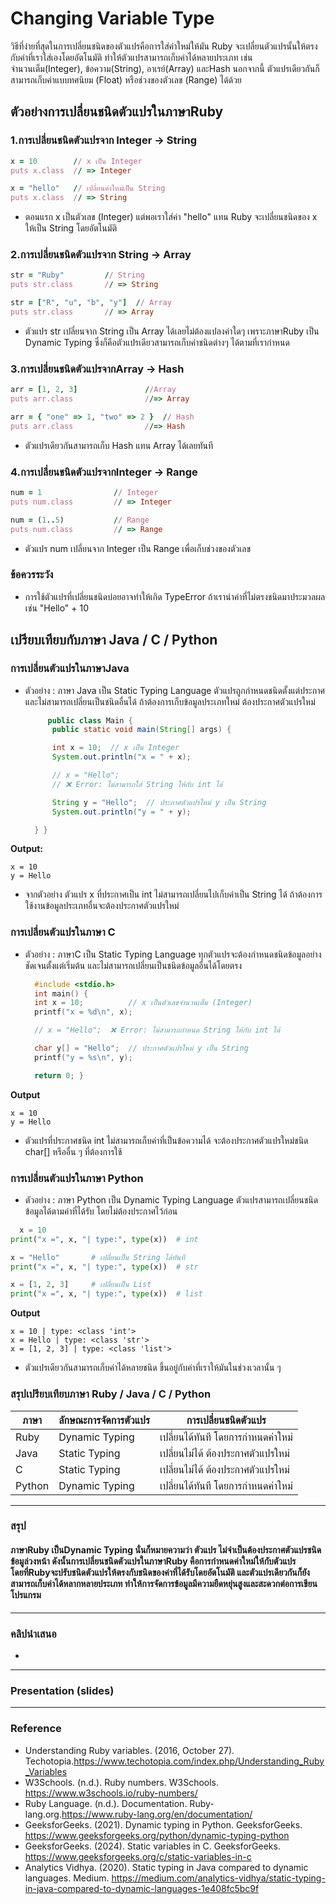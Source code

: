 # Changing Variable Type

วิธีที่ง่ายที่สุดในการเปลี่ยนชนิดของตัวแปรคือการใส่ค่าใหม่ให้มัน Ruby จะเปลี่ยนตัวแปรนั้นให้ตรงกับค่าที่เราใส่เองโดยอัตโนมัติ ทำให้ตัวแปรสามารถเก็บค่าได้หลายประเภท เช่น จำนวนเต็ม(Integer), ข้อความ(String), อาเรย์(Array) และHash นอกจากนี้ ตัวแปรเดียวกันก็สามารถเก็บค่าแบบทศนิยม (Float) หรือช่วงของตัวเลข (Range) ได้ด้วย 

## ตัวอย่างการเปลี่ยนชนิดตัวแปรในภาษาRuby

### 1.การเปลี่ยนชนิดตัวแปรจาก Integer → String

```ruby
x = 10        // x เป็น Integer
puts x.class  // => Integer

x = "hello"   // เปลี่ยนค่าใหม่เป็น String
puts x.class  // => String

```
- ตอนแรก x เป็นตัวเลข (Integer) แต่พอเราใส่ค่า "hello" แทน Ruby จะเปลี่ยนชนิดของ x ให้เป็น String โดยอัตโนมัติ

### 2.การเปลี่ยนชนิดตัวแปรจาก String → Array
```ruby
str = "Ruby"         // String
puts str.class       // => String

str = ["R", "u", "b", "y"]  // Array
puts str.class       // => Array
```
- ตัวแปร str เปลี่ยนจาก String เป็น Array ได้เลยไม่ต้องแปลงค่าใดๆ เพราะภาษาRuby เป็น Dynamic Typing ซึ่งก็คือตัวแปรเดียวสามารถเก็บค่าชนิดต่างๆ ได้ตามที่เรากำหนด

### 3.การเปลี่ยนชนิดตัวแปรจากArray → Hash
```ruby
arr = [1, 2, 3]               //Array
puts arr.class                //=> Array

arr = { "one" => 1, "two" => 2 }  // Hash
puts arr.class                //=> Hash
```
- ตัวแปรเดียวกันสามารถเก็บ Hash แทน Array ได้เลยทันที

### 4.การเปลี่ยนชนิดตัวแปรจากInteger → Range
```ruby
num = 1                // Integer
puts num.class         // => Integer

num = (1..5)           // Range
puts num.class         // => Range
```
- ตัวแปร num เปลี่ยนจาก Integer เป็น Range เพื่อเก็บช่วงของตัวเลข
### ข้อควรระวัง
- การใช้ตัวแปรที่เปลี่ยนชนิดบ่อยอาจทำให้เกิด TypeError ถ้าเรานำค่าที่ไม่ตรงชนิดมาประมวลผล เช่น "Hello" + 10

## เปรียบเทียบกับภาษา Java / C / Python 
### การเปลี่ยนตัวแปรในภาษาJava
- ตัวอย่าง : ภาษา Java เป็น Static Typing Language ตัวแปรถูกกำหนดชนิดตั้งแต่ประกาศ และไม่สามารถเปลี่ยนเป็นชนิดอื่นได้ ถ้าต้องการเก็บข้อมูลประเภทใหม่ ต้องประกาศตัวแปรใหม่
  ```java
       public class Main {
        public static void main(String[] args) {

        int x = 10;  // x เป็น Integer
        System.out.println("x = " + x);

        // x = "Hello"; 
        // ❌ Error: ไม่สามารถใส่ String ให้กับ int ได้

        String y = "Hello";  // ประกาศตัวแปรใหม่ y เป็น String
        System.out.println("y = " + y);

    } }
**Output:**
 ```
 x = 10
 y = Hello
```
- จากตัวอย่าง ตัวแปร x ที่ประกาศเป็น int ไม่สามารถเปลี่ยนไปเก็บค่าเป็น String ได้ ถ้าต้องการใช้งานข้อมูลประเภทอื่นจะต้องประกาศตัวแปรใหม่
### การเปลี่ยนตัวแปรในภาษา C
- ตัวอย่าง : ภาษาC เป็น Static Typing Language  ทุกตัวแปรจะต้องกำหนดชนิดข้อมูลอย่างชัดเจนตั้งแต่เริ่มต้น และไม่สามารถเปลี่ยนเป็นชนิดข้อมูลอื่นได้โดยตรง
  ```c
    #include <stdio.h>
    int main() {
    int x = 10;          // x เป็นตัวเลขจำนวนเต็ม (Integer)
    printf("x = %d\n", x);

    // x = "Hello";  ❌ Error: ไม่สามารถกำหนด String ให้กับ int ได้

    char y[] = "Hello";  // ประกาศตัวแปรใหม่ y เป็น String
    printf("y = %s\n", y);

    return 0; }
**Output**
 ```
x = 10
y = Hello
 ```
- ตัวแปรที่ประกาศชนิด  int ไม่สามารถเก็บค่าที่เป็นข้อความได้ จะต้องประกาศตัวแปรใหม่ชนิด char[] หรืออื่น ๆ ที่ต้องการใช้
### การเปลี่ยนตัวแปรในภาษา Python
- ตัวอย่าง : ภาษา Python เป็น Dynamic Typing Language ตัวแปรสามารถเปลี่ยนชนิดข้อมูลได้ตามค่าที่ได้รับ โดยไม่ต้องประกาศไว้ก่อน
 ```python
   x = 10
print("x =", x, "| type:", type(x))  # int

x = "Hello"       # เปลี่ยนเป็น String ได้ทันที
print("x =", x, "| type:", type(x))  # str

x = [1, 2, 3]     # เปลี่ยนเป็น List
print("x =", x, "| type:", type(x))  # list
 ```
**Output**
 ```
x = 10 | type: <class 'int'>
x = Hello | type: <class 'str'>
x = [1, 2, 3] | type: <class 'list'>
 ```
- ตัวแปรเดียวกันสามารถเก็บค่าได้หลายชนิด ขึ้นอยู่กับค่าที่เราให้มันในช่วงเวลานั้น ๆ
### ​สรุปเปรียบเทียบภาษา Ruby / Java / C / Python
| ภาษา   | ลักษณะการจัดการตัวแปร                 | การเปลี่ยนชนิดตัวแปร                   |
|--------|------------------------------------|--------------------------------------|
| Ruby   | Dynamic Typing  | เปลี่ยนได้ทันที โดยการกำหนดค่าใหม่       |
| Java  | Static Typing                    | เปลี่ยนไม่ได้ ต้องประกาศตัวแปรใหม่       |
| C    | Static Typing    | เปลี่ยนไม่ได้ ต้องประกาศตัวแปรใหม่       |
| Python     | Dynamic Typing                    | เปลี่ยนได้ทันที โดยการกำหนดค่าใหม่       |
------------
### สรุป
#### ภาษาRuby เป็นDynamic Typing นั่นก็หมายความว่า ตัวแปร ไม่จำเป็นต้องประกาศตัวแปรชนิดข้อมูล่วงหน้า ดังนั้นการเปลี่ยนชนิดตัวแปรในภาษาRuby คือการกำหนดค่าใหม่ให้กับตัวแปร โดยที่Rubyจะปรับชนิดตัวแปรให้ตรงกับชนิดของค่าที่ได้รับโดยอัตโนมัติ และตัวแปรเดียวกันก็ยังสามารถเก็บค่าได้หลากหลายประเภท ทำให้การจัดการข้อมูลมีความยืดหยุ่นสูงและสะดวกต่อการเขียนโปรแกรม
------
### คลิปนำเสนอ
-
------
### Presentation (slides)

---
### Reference 
- Understanding Ruby variables. (2016, October 27). Techotopia.https://www.techotopia.com/index.php/Understanding_Ruby_Variables​
- W3Schools. (n.d.). Ruby numbers. W3Schools. https://www.w3schools.io/ruby-numbers/​
- Ruby Language. (n.d.). Documentation. Ruby-lang.org.https://www.ruby-lang.org/en/documentation/​
- GeeksforGeeks. (2021). Dynamic typing in Python. GeeksforGeeks. https://www.geeksforgeeks.org/python/dynamic-typing-python​
- GeeksforGeeks. (2024). Static variables in C. GeeksforGeeks. https://www.geeksforgeeks.org/c/static-variables-in-c​
- Analytics Vidhya. (2020). Static typing in Java compared to dynamic languages. Medium. https://medium.com/analytics-vidhya/static-typing-in-java-compared-to-dynamic-languages-1e408fc5bc9f​
